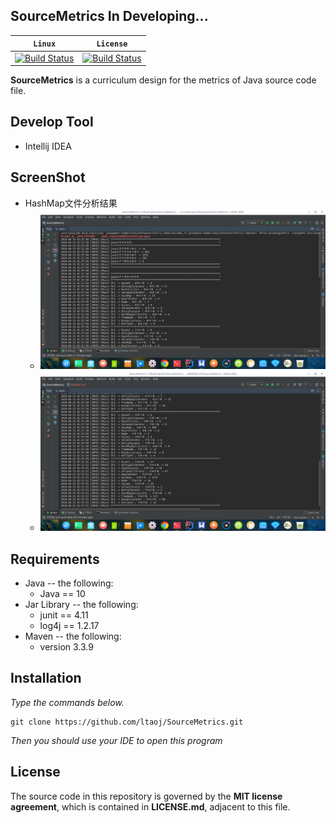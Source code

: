 ## **SourceMetrics In Developing...**

|**`Linux`**|**`License`**|
|-----------|-------------|
|[![Build Status](https://www.travis-ci.org/ltaoj/ClassMine.svg?branch=master) ](https://www.travis-ci.org/ltaoj/ClassMine)|[![Build Status](https://camo.githubusercontent.com/890acbdcb87868b382af9a4b1fac507b9659d9bf/68747470733a2f2f696d672e736869656c64732e696f2f62616467652f6c6963656e73652d4d49542d626c75652e737667) ](https://github.com/ltaoj/ClassMine/blob/master/LICENSE)|

**SourceMetrics** is a curriculum design for the metrics of Java source code file.

## Develop Tool
- Intellij IDEA

## ScreenShot
- HashMap文件分析结果
    - ![HashMap文件分析结果](docs/screenshot1.png)
    - ![HashMap文件分析结果](docs/screenshot2.png)
## Requirements
- Java -- the following:
	- Java == 10
- Jar Library -- the following:
    - junit == 4.11
    - log4j == 1.2.17
- Maven -- the following:
    - version 3.3.9

## Installation
*Type the commands below.*
```
git clone https://github.com/ltaoj/SourceMetrics.git
```
*Then you should use your IDE to open this program*

## License

The source code in this repository is governed by the **MIT license agreement**, which is contained in **LICENSE.md**, adjacent to this file.